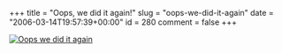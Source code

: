 +++
title = "Oops, we did it again!"
slug = "oops-we-did-it-again"
date = "2006-03-14T19:57:39+00:00"
id = 280
comment = false
+++

[![Oops we did it again](/images/flickr/2024_download/112544276_aa28576c75_c.jpg)](http://www.flickr.com/photos/bandon1/112544276/ "Photo Sharing")
